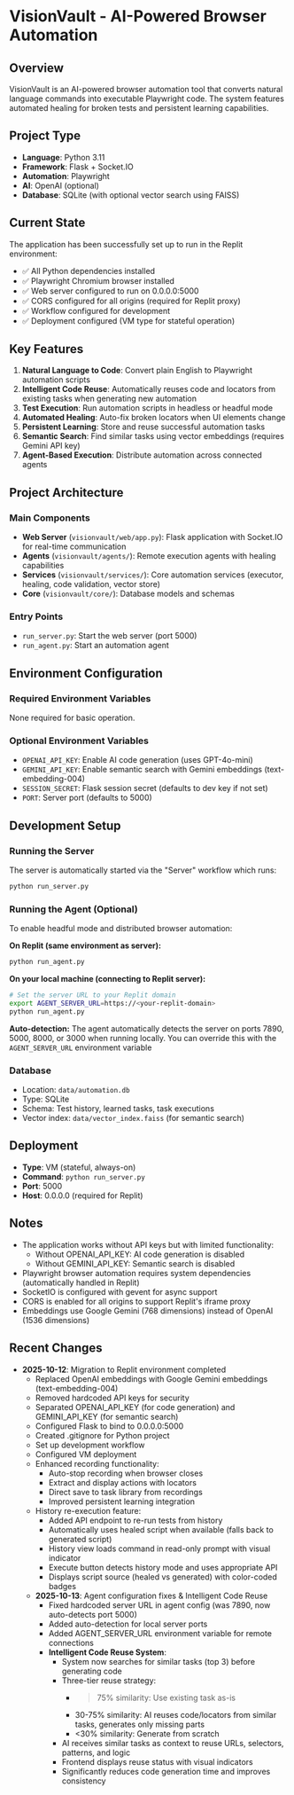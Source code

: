 # VisionVault - AI-Powered Browser Automation

## Overview
VisionVault is an AI-powered browser automation tool that converts natural language commands into executable Playwright code. The system features automated healing for broken tests and persistent learning capabilities.

## Project Type
- **Language**: Python 3.11
- **Framework**: Flask + Socket.IO
- **Automation**: Playwright
- **AI**: OpenAI (optional)
- **Database**: SQLite (with optional vector search using FAISS)

## Current State
The application has been successfully set up to run in the Replit environment:
- ✅ All Python dependencies installed
- ✅ Playwright Chromium browser installed
- ✅ Web server configured to run on 0.0.0.0:5000
- ✅ CORS configured for all origins (required for Replit proxy)
- ✅ Workflow configured for development
- ✅ Deployment configured (VM type for stateful operation)

## Key Features
1. **Natural Language to Code**: Convert plain English to Playwright automation scripts
2. **Intelligent Code Reuse**: Automatically reuses code and locators from existing tasks when generating new automation
3. **Test Execution**: Run automation scripts in headless or headful mode
4. **Automated Healing**: Auto-fix broken locators when UI elements change
5. **Persistent Learning**: Store and reuse successful automation tasks
6. **Semantic Search**: Find similar tasks using vector embeddings (requires Gemini API key)
7. **Agent-Based Execution**: Distribute automation across connected agents

## Project Architecture

### Main Components
- **Web Server** (`visionvault/web/app.py`): Flask application with Socket.IO for real-time communication
- **Agents** (`visionvault/agents/`): Remote execution agents with healing capabilities
- **Services** (`visionvault/services/`): Core automation services (executor, healing, code validation, vector store)
- **Core** (`visionvault/core/`): Database models and schemas

### Entry Points
- `run_server.py`: Start the web server (port 5000)
- `run_agent.py`: Start an automation agent

## Environment Configuration

### Required Environment Variables
None required for basic operation.

### Optional Environment Variables
- `OPENAI_API_KEY`: Enable AI code generation (uses GPT-4o-mini)
- `GEMINI_API_KEY`: Enable semantic search with Gemini embeddings (text-embedding-004)
- `SESSION_SECRET`: Flask session secret (defaults to dev key if not set)
- `PORT`: Server port (defaults to 5000)

## Development Setup

### Running the Server
The server is automatically started via the "Server" workflow which runs:
```bash
python run_server.py
```

### Running the Agent (Optional)
To enable headful mode and distributed browser automation:

**On Replit (same environment as server):**
```bash
python run_agent.py
```

**On your local machine (connecting to Replit server):**
```bash
# Set the server URL to your Replit domain
export AGENT_SERVER_URL=https://<your-replit-domain>
python run_agent.py
```

**Auto-detection:** The agent automatically detects the server on ports 7890, 5000, 8000, or 3000 when running locally. You can override this with the `AGENT_SERVER_URL` environment variable

### Database
- Location: `data/automation.db`
- Type: SQLite
- Schema: Test history, learned tasks, task executions
- Vector index: `data/vector_index.faiss` (for semantic search)

## Deployment
- **Type**: VM (stateful, always-on)
- **Command**: `python run_server.py`
- **Port**: 5000
- **Host**: 0.0.0.0 (required for Replit)

## Notes
- The application works without API keys but with limited functionality:
  - Without OPENAI_API_KEY: AI code generation is disabled
  - Without GEMINI_API_KEY: Semantic search is disabled
- Playwright browser automation requires system dependencies (automatically handled in Replit)
- SocketIO is configured with gevent for async support
- CORS is enabled for all origins to support Replit's iframe proxy
- Embeddings use Google Gemini (768 dimensions) instead of OpenAI (1536 dimensions)

## Recent Changes
- **2025-10-12**: Migration to Replit environment completed
  - Replaced OpenAI embeddings with Google Gemini embeddings (text-embedding-004)
  - Removed hardcoded API keys for security
  - Separated OPENAI_API_KEY (for code generation) and GEMINI_API_KEY (for semantic search)
  - Configured Flask to bind to 0.0.0.0:5000
  - Created .gitignore for Python project
  - Set up development workflow
  - Configured VM deployment
  - Enhanced recording functionality:
    - Auto-stop recording when browser closes
    - Extract and display actions with locators
    - Direct save to task library from recordings
    - Improved persistent learning integration
  - History re-execution feature:
    - Added API endpoint to re-run tests from history
    - Automatically uses healed script when available (falls back to generated script)
    - History view loads command in read-only prompt with visual indicator
    - Execute button detects history mode and uses appropriate API
    - Displays script source (healed vs generated) with color-coded badges
  - **2025-10-13**: Agent configuration fixes & Intelligent Code Reuse
    - Fixed hardcoded server URL in agent config (was 7890, now auto-detects port 5000)
    - Added auto-detection for local server ports
    - Added AGENT_SERVER_URL environment variable for remote connections
    - **Intelligent Code Reuse System**:
      - System now searches for similar tasks (top 3) before generating code
      - Three-tier reuse strategy:
        * >75% similarity: Use existing task as-is
        * 30-75% similarity: AI reuses code/locators from similar tasks, generates only missing parts
        * <30% similarity: Generate from scratch
      - AI receives similar tasks as context to reuse URLs, selectors, patterns, and logic
      - Frontend displays reuse status with visual indicators
      - Significantly reduces code generation time and improves consistency
